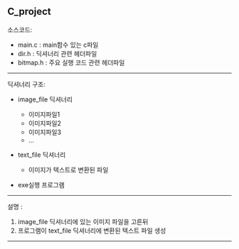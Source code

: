 **C_project**
-----
소스코드:
  - main.c : main함수 있는 c파일
  - dir.h : 딕셔너리 관련 헤더파일
  - bitmap.h : 주요 실행 코드 관련 헤더파일 

------ 
딕셔너리 구조:
  - image_file 딕셔너리
    - 이미지파일1
    - 이미지파일2
    - 이미지파일3
    - ...
    
  - text_file 딕셔너리
    - 이미지가 텍스트로 변환된 파일
  - exe실행 프로그램
------
설명 : 
  1.  image_file 딕셔너리에 있는 이미지 파일을 고른뒤 
  2.  프로그램이 text_file 딕셔너리에 변환된 텍스트 파일 생성

------
